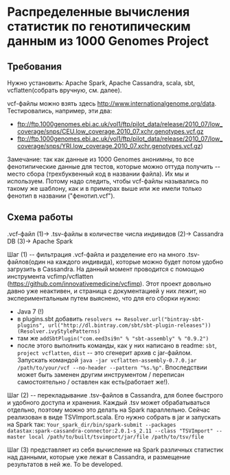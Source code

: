 # Распределенные вычисления статистик по генотипическим данным из 1000 Genomes Project

## Требования
Нужно установить: Apache Spark, Apache Cassandra, scala, sbt, vcflatten(собрать вручную, см. далее).

vcf-файлы можно взять здесь http://www.internationalgenome.org/data. Тестировались, например, эти два:
- ftp://ftp.1000genomes.ebi.ac.uk/vol1/ftp/pilot_data/release/2010_07/low_coverage/snps/CEU.low_coverage.2010_07.xchr.genotypes.vcf.gz
- ftp://ftp.1000genomes.ebi.ac.uk/vol1/ftp/pilot_data/release/2010_07/low_coverage/snps/YRI.low_coverage.2010_07.xchr.genotypes.vcf.gz)

Замечание: так как данные из 1000 Genomes анонимны, то все фенотипические данные для тестов, которые можно оттуда получить -- место сбора (трехбуквенный код в названии файла). Их мы и используем. Потому надо следить, чтобы vcf-файлы назывались по такому же шаблону, как и в примерах выше или же имели только фенотип в названии ("фенотип.vcf").

## Схема работы
.vcf-файл (1)-> .tsv-файлы в количестве числа индивидов (2)-> Cassandra DB (3)-> Apache Spark

Шаг (1) -- фильтрация .vcf-файла и разделение его на много .tsv-файлов(один на каждого индивида), которые можно будет потом удобно загрузить в Cassandra. На данный момент проводится с помощью инструмента vcfimp/vcflatten (https://github.com/innovativemedicine/vcfimp). Этот проект довольно давно уже неактивен, и страница с документацией у них лежит, но экспериментальным путем выяснено, что для его сборки нужно:
- Java 7 (!)
- в plugins.sbt добавить `resolvers += Resolver.url("bintray-sbt-plugins", url("http://dl.bintray.com/sbt/sbt-plugin-releases"))(Resolver.ivyStylePatterns)`
- там же `addSbtPlugin("com.eed3si9n" % "sbt-assembly" % "0.9.2")`
- после этого выполнить команды, как у них написано в readme: `sbt`, `project vcflatten`, `dist` -- это сгенерит архив с jar-файлом.
Запускать командой `java -jar vcflatten-assembly-0.7.0.jar /path/to/your/vcf --no-header --pattern "%s.%p"`.
Впоследствии может быть заменен другим инструментом / переписан самостоятельно / оставлен как есть(работает же!).

Шаг (2) -- перекладывание .tsv-файлов в Cassandra, для более быстрого и удобного доступа и хранения. Каждый .tsv может обрабатываться отдельно, поэтому можно это делать на Spark параллельно. Сейчас реализован в виде TSVImport.scala. Его нужно собрать в jar и запускать на Spark так: `Your_spark_dir/bin/spark-submit --packages datastax:spark-cassandra-connector:2.0.1-s_2.11 --class "TSVImport" --master local /path/to/built/tsvimport/jar/file /path/to/tsv/file`

Шаг (3) представляет из себя вычисление на Spark различных статистик над данными, которые уже лежат в Cassandra, и размещение результатов в ней же. To be developed.
